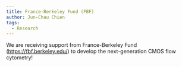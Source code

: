```yaml
---
title: France-Berkeley Fund (FBF)
author: Jun-Chau Chien
tags:
  - Research
---
```


We are receiving support from France-Berkeley Fund (https://fbf.berkeley.edu/) to develop the next-generation CMOS flow cytometry! 
